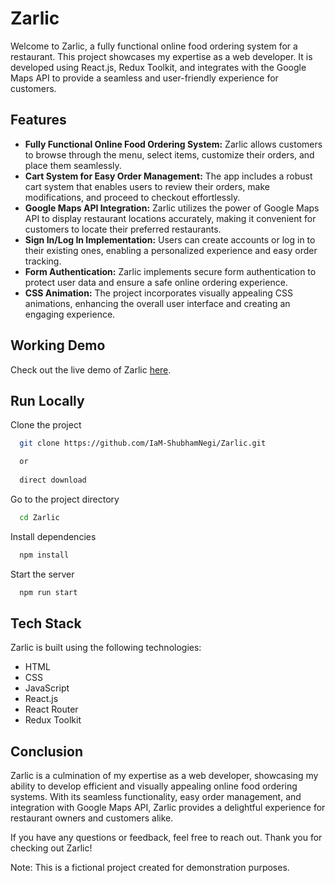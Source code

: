 # Zarlic

Welcome to Zarlic, a fully functional online food ordering system for a restaurant. This project showcases my expertise as a web developer. It is developed using React.js, Redux Toolkit, and integrates with the Google Maps API to provide a seamless and user-friendly experience for customers.


## Features

- **Fully Functional Online Food Ordering System:** Zarlic allows customers to browse through the menu, select items, customize their orders, and place them seamlessly.
- **Cart System for Easy Order Management:** The app includes a robust cart system that enables users to review their orders, make modifications, and proceed to checkout effortlessly.
- **Google Maps API Integration:** Zarlic utilizes the power of Google Maps API to display restaurant locations accurately, making it convenient for customers to locate their preferred restaurants.
- **Sign In/Log In Implementation:** Users can create accounts or log in to their existing ones, enabling a personalized experience and easy order tracking.
- **Form Authentication:** Zarlic implements secure form authentication to protect user data and ensure a safe online ordering experience.
- **CSS Animation:** The project incorporates visually appealing CSS animations, enhancing the overall user interface and creating an engaging experience.

## Working Demo

Check out the live demo of Zarlic [here](https://zarlic-shubham.netlify.app/).

## Run Locally

Clone the project

```bash
  git clone https://github.com/IaM-ShubhamNegi/Zarlic.git

  or
  
  direct download
```

Go to the project directory

```bash
  cd Zarlic
```

Install dependencies

```bash
  npm install
```

Start the server

```bash
  npm run start
```


## Tech Stack

Zarlic is built using the following technologies:

- HTML
- CSS
- JavaScript
- React.js
- React Router
- Redux Toolkit

## Conclusion

Zarlic is a culmination of my expertise as a web developer, showcasing my ability to develop efficient and visually appealing online food ordering systems. With its seamless functionality, easy order management, and integration with Google Maps API, Zarlic provides a delightful experience for restaurant owners and customers alike.

If you have any questions or feedback, feel free to reach out. Thank you for checking out Zarlic!

Note: This is a fictional project created for demonstration purposes.

